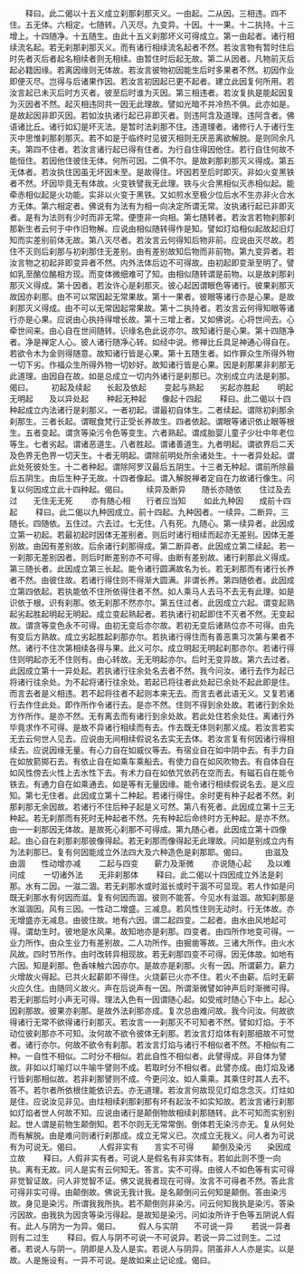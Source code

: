 <!-- { "loadSidebar": true } -->
　　释曰。此二偈以十五义成立刹那刹那灭义。一由起。二从因。三相违。四不住。五无体。六相定。七随转。八灭尽。九变异。十因。十一果。十二执持。十三增上。十四随净。十五随生。由此十五义刹那坏义可得成立。第一由起者。诸行相续流名起。若无刹那刹那灭义。而有诸行相续流名起者不然。若汝言物有暂时住后时先者灭后者起名相续者则无相续。由暂住时后起无故。第二从因者。凡物前灭后起必籍因缘。若离因缘则无体故。若汝言彼物初因能生后时多果者不然。初因作业即便灭尽。岂得与后诸果作因。若汝言初因起已更不起者。建立此因复何所用。若汝言起已未灭后时方灭者。彼至后时谁为灭因。第三相违者。若汝复执是能起因复为灭因者不然。起灭相违同共一因无此理故。譬如光暗不并冷热不俱。此亦如是。是故起因非即灭因。若如汝执诸行起已非即灭者。则违阿含及道理。违阿含者。佛语诸比丘。诸行如幻是坏灭法。是暂时法刹那不住。违道理者。诸修行人于诸行生灭中思惟刹那刹那灭。若不如是于临终时见彼灭相则无厌恶离欲解脱。是则同余凡夫。第四不住者。若汝言诸行起已得有住者。为行自住得因他住。若行自住何故不能恒住。若因他住彼住无体。何所可因。二俱不尔。是故刹那刹那灭义得成。第五无体者。若汝执住因虽无坏因未至。是故得住。坏因若至后时即灭。非如火变黑铁者不然。坏因毕竟无有体故。火变铁譬我无此理。铁与火合黑相似灭赤相似起。能牵赤相似起是火功能。实非以火变于黑铁。又如煎水至极少位后水不生亦非火合水方无体。第六相定者。佛说有为法有为相一向决定所谓无常。汝执诸行起已非即灭者。是有为法则有少时而非无常。便堕非一向相。第七随转者。若汝言若物刹那刹那新生者云何于中作旧物解。应说由相似随转得作是知。譬如灯焰相似起故起旧灯知而实差别前体无故。第八灭尽者。若汝言云何得知后物非前。应说由灭尽故。若住不灭则后刹那与初刹那住无差别。由有差别故知后物而非前物。第九变异者。若汝言物之初起非即变异者不然。内外法体后边不可得故。由初起即变渐至明了。譬如乳至酪位酪相方现。而变体微细难可了知。由相似随转谓是前物。以是故刹那刹那灭义得成。第十因者。若汝许心是刹那灭。彼心起因谓眼色等诸行。彼果刹那灭故因亦刹那。由不可以常因起无常果故。第十一果者。彼眼等诸行亦是心果。是故刹那灭义得成。由不可以无常因起常果故。第十二执持者。若汝言云何得知眼等诸行亦是心果。应说由心执持得增长故。第十三增上者。又如佛说。心将世间去。心牵世间来。由心自在世间随转。识缘名色此说亦尔。故知诸行是心果。第十四随净者。净是禅定人心。彼人诸行随净心转。如经中说。修禅比丘具足神通心得自在。若欲令木为金则得随意。故知诸行皆是心果。第十五随生者。如作罪众生所得外物一切下劣。作福众生所得外物一切妙好。故知诸行皆是心果。因是刹那果非刹那无此道理。由因自在故。如是总成立一切内外诸行是刹那已。次别成立内法是刹那。偈曰。
　　初起及续起　　长起及依起
　　变起与熟起　　劣起亦胜起
　　明起无明起　　及以异处起
　　种起无种起　　像起十四起
　　释曰。此二偈以十四种起成立内法诸行是刹那义。一者初起。谓最初自体生。二者续起。谓除初刹那余刹那生。三者长起。谓眠食梵行正受长养故生。四者依起。谓眼等诸识依止眼等根生。五者变起。谓贪等染污令色等变生。六者熟起。谓成胎婴儿童子少壮中年老位等生。七者劣起。谓诸恶道生。八者胜起。谓诸善道生。九者明起。谓欲界后二天及色界无色界一切天生。十者无明起。谓除前明处所余诸处生。十一者异处起。谓此处死彼处生。十二者种起。谓除阿罗汉最后五阴生。十三者无种起。谓前所除最后五阴生。由后生种子无故。十四者像起。谓入解脱禅者定自在力故诸行像生。问复以何因成立此十四种起。偈曰。
　　续异及断异　　随长亦随依
　　住过及去过　　无住无无死
　　亦有随心相　　行者应当知
　　如此九种因　　成前十四起
　　释曰。此二偈以九种因成立。前十四起。九种因者。一续异。二断异。三随长。四随依。五住过。六去过。七无住。八有死。九随心。第一续异者。此因成立第一初起。若最初起时因体无差别者。则后时诸行相续而起亦无差别。因体无差别故。由因有差别故。后余诸行刹那得成。第二断异者。此因成立第二续起。若一一刹那无差别因者。则后时断差别亦不可得。由断有差别故。诸行刹那此义得成。第三随长者。此因成立第三长起。能令诸行圆满故名为长。若无刹那而有诸行长养者不然。由彼住故。若诸行得住则不得渐大圆满。非谓长养。第四随依者。此因成立第四依起。若执能依不住所依得住者不然。如人乘马人去马不去无有此理。如是识依于根。识有刹那。依无刹那不然亦尔。第五住过者。此因成立六起。谓变起熟起劣起胜起明起无明起。成立变起熟起者。若执诸行初起即住不灭者不然。无变起故。谓贪等变色永不可得。由初无变后亦尔故。若初无变后诸熟位亦不可得。由先有变后方熟故。成立劣起胜起刹那亦尔。若执诸行得住而有善恶熏习次第与果者不然。诸行不住次第相续各得与果。此义可尔。成立明起无明起刹那亦尔。若诸行得住则明起亦无不住则有。由心转故。无无明起亦尔。后时无变异故。第六去过者。此因成立第十一异处起。若执诸行往余处名去者不然。我今问汝。诸行去作为起已将诸行往余处。为不起将诸行往余处。若起已将往者此处起已余处不起此即是住。而言去者是义相违。若不起将往者不起则本来无去。而言去者此语无义。又复若诸行去作住此处。即作所作令诸行去。是亦不然。住则不得到余处故。若诸行到余处方作所作。是亦不然。无有离去而有诸行到余处故。若此处住若余处住。离诸行外毕竟求作不可得。是故不异诸行相续而有去。作去既无体则刹那义成。若汝言若实无去云何世人见去。应说由无间相续假说名去实无去体。若汝言复有何因诸行得相续去。应说因缘无量。有心力自在如威仪等去。有宿业自在如中阴中去。有手力自在如放箭掷石去。有依止自在如乘车乘船去。有使力自在如风吹物去。有自体自在如风性傍去火性上去水性下去。有术力自在如依咒依药在空而去。有磁石自在能令铁去。有通力自在如乘通去。如是等有无量因缘。能令诸行相续假说名去。是义应知。第七无住者。此因成立第十二种起。若诸行得住。余时更有种子起者不然。刹那刹那无余因故。若诸行不住后种子起是义可然。第八有死者。此因成立第十三无种起。若无刹那而有死时无种起者不然。先有种起后命终时方无种起。是亦不然。由一一刹那因无体故。是故死心刹那不可得成。第九随心者。此因成立第十四像起。由心自在刹那刹那彼像得起。若无刹那而像得起无此理故。问如是别成立内有为法刹那已。复有何因能成立外法四大及六种造色是刹那耶。偈曰。
　　由滋及由涸　　性动增亦减
　　二起与四变　　薪力及渐微
　　亦说随心起　　及以难问成
　　一切诸外法　　无非刹那体
　　释曰。此二偈以十四因成立外法是刹那。水有二因。一滋二涸。若无刹那水或时滋长或时干涸不可显现。若人作如是问既无刹那水有何因而滋。复有何因而涸。彼则不能答。今见水有滋涸。故知刹那是水滋涸因。风有三因。一性动二增盛。三减息。若风性住则无动时。行无体故。亦无增盛亦无减息。由彼住故。地有六因。谓二起四变。二起者。由水由风地起可得。谓劫生时。彼地是水风果。故知地亦是刹那。四变者。由四所作地变可得。一业力所作。由众生业力有差别故。二人功所作。由掘凿等故。三诸大所作。由火水风故。四时节所作。由时改转异相现故。若无刹那四变不可得。因无体故。如地有六因。知是刹那。色香味触六因亦尔。是故亦是刹那。火有一因。所谓薪力。薪力火增故火得起。已共火起薪即不得住。火烧薪已火亦不住。若火不由薪。后时无薪火应久住。由随同义故火。声在后说声有一因。所谓渐微譬如钟声后时渐微可得。若无刹那后时小声无可得。理法入色有一因谓随心起。如受戒时随心下中上。起心因刹那故。彼果亦刹那。是故外法刹那亦成。复次总由难问故。我今问汝。何故欲得诸行无常不欲得诸行刹那灭。若汝言一一刹那灭不可知者不然。譬如灯焰。于不动位彼刹那亦不可知。汝何故不欲令彼体无刹那。若汝言灯焰体有刹那细故不可觉者。诸行亦尔。何故不欲令有刹那。若汝言灯焰与诸行不相似者不然。不相似有二种。一自性不相似。二时分不相似。若此自性不相似者。此譬得成。非自体为譬故。非如以灯喻灯以牛喻牛譬则不成。若取时分不相似者。此譬亦成。由灯焰及诸行皆刹那相似故。若非刹那譬则不成。今更问汝。如人乘乘。其乘住时其人去不。答不。若尔者所依根住能依识去。亦无道理。若汝言何故现见灯焰念念灭。灯炷如是住。应说汝见非见。由炷相续刹那刹那有坏有起汝不如实知故。若汝言诸行刹那如灯焰者世人何故不知。应说由诸行是颠倒物故相续刹那随转。此不可知而实别别起。世人谓是前物生颠倒知。若不尔则无无常常倒。倒体若无染污亦无。复从何处而有解脱。由是难问则诸行刹那成。成立无常义已。次成立无我义。问人者为可说有为可说无。偈曰。
　　人假非实有　　言实不可得
　　颠倒及染污　　染因成立故
　　释曰。人假非实有者。可说人是假名有非实体有。若如此则不堕一向执。离有无故。问人是实有云何知无。答言。实不可得。由彼人不如色等有实可得非觉智证故。问人非觉智不证。佛又说我者现在可得。汝言不可得者不然。答此言可得非实可得。由颠倒故。佛说无我计我。是名颠倒问云何知是颠倒。答由染污故。身见是染污。所谓我我所执。若不颠倒则非染污。问云何知我执是染污。答染污因故。由我执为因贪等染污得起。是故知是染污。问如汝所许于色等五阴说人假有。此人与阴为一为异。偈曰。
　　假人与实阴　　不可说一异
　　若说一异者　　则有二过生
　　释曰。假人与阴不可说一不可说异。若说一异二过则生。二过者。若说人与阴一。阴即是人及人是实。若说人与阴异。阴虽非人人亦是实。以是故。人是施设有。一异不可说。是故如来止记论成。偈曰。
